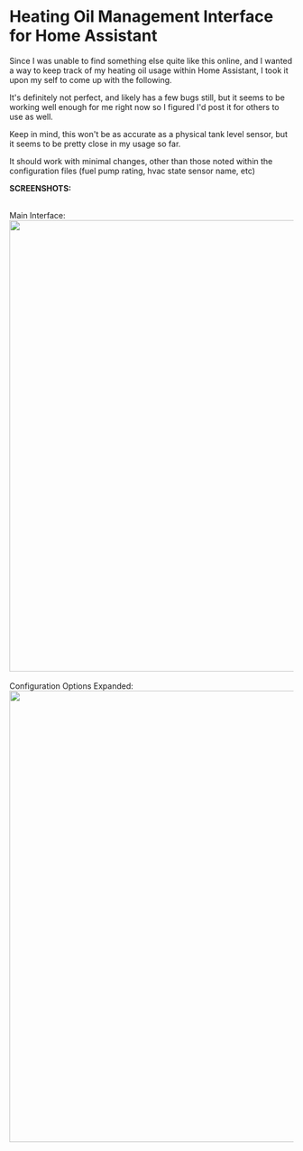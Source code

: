 # Heating Oil Management Interface for Home Assistant
Since I was unable to find something else quite like this online, and I wanted a way to keep track of my heating oil usage within Home Assistant, I took it upon my self to come up with the following.

It's definitely not perfect, and likely has a few bugs still, but it seems to be working well enough for me right now so I figured I'd post it for others to use as well.

Keep in mind, this won't be as accurate as a physical tank level sensor, but it seems to be pretty close in my usage so far.

It should work with minimal changes, other than those noted within the configuration files (fuel pump rating, hvac state sensor name, etc)

**SCREENSHOTS:**

<br/>
Main Interface:
<img src="https://i.imgur.com/4rABENQ.jpg" width="800px">
<br/>
<br/>
Configuration Options Expanded:
<img src="https://i.imgur.com/iZ2vzBM.jpg" width="800px">
<br/>
